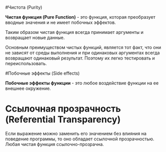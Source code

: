 #Чистота (Purity)

**Чистая функция (Pure Function)** - это функция, которая преобразует вводные значения и не имеет побочных эффектов.

Таким образом чистая функция всегда принимает аргументы и возвращает новые данные.

Основным преимуществом чистых функций, является тот факт, что они не зависят от среды выполнения и при одинаковых аргументах всегда возвращают одинаковый результат. 
Поэтому их легко тестировать и переиспользовать.

#Побочные эффекты (Side effects)

**Побочные эффекты функции** - это любое воздействие функции на ее внешнее окружение.


# Ссылочная прозрачность (Referential Transparency)

Если выражение можно заменить его значением без влияния на поведение программы, то оно обладает ссылочной прозрачностью. Любая чистая функция ссылочно-прозрачна.